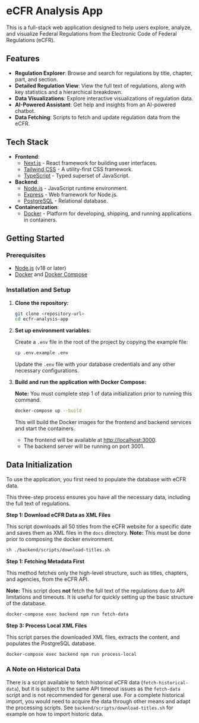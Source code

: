 # eCFR Analysis App

This is a full-stack web application designed to help users explore, analyze, and visualize Federal Regulations from the Electronic Code of Federal Regulations (eCFR).

## Features

*   **Regulation Explorer**: Browse and search for regulations by title, chapter, part, and section.
*   **Detailed Regulation View**: View the full text of regulations, along with key statistics and a hierarchical breakdown.
*   **Data Visualizations**: Explore interactive visualizations of regulation data.
*   **AI-Powered Assistant**: Get help and insights from an AI-powered chatbot.
*   **Data Fetching**: Scripts to fetch and update regulation data from the eCFR.

## Tech Stack

*   **Frontend**:
    *   [Next.js](https://nextjs.org/) - React framework for building user interfaces.
    *   [Tailwind CSS](https://tailwindcss.com/) - A utility-first CSS framework.
    *   [TypeScript](https://www.typescriptlang.org/) - Typed superset of JavaScript.
*   **Backend**:
    *   [Node.js](https://nodejs.org/) - JavaScript runtime environment.
    *   [Express](https://expressjs.com/) - Web framework for Node.js.
    *   [PostgreSQL](https://www.postgresql.org/) - Relational database.
*   **Containerization**:
    *   [Docker](https://www.docker.com/) - Platform for developing, shipping, and running applications in containers.

## Getting Started

### Prerequisites

*   [Node.js](https://nodejs.org/) (v18 or later)
*   [Docker](https://www.docker.com/) and [Docker Compose](https://docs.docker.com/compose/)

### Installation and Setup

1.  **Clone the repository:**

    ```bash
    git clone <repository-url>
    cd ecfr-analysis-app
    ```

2.  **Set up environment variables:**

    Create a `.env` file in the root of the project by copying the example file:

    ```bash
    cp .env.example .env
    ```

    Update the `.env` file with your database credentials and any other necessary configurations.

3.  **Build and run the application with Docker Compose:**

    **Note:** You must complete step 1 of data initialization prior to running this command.

    ```bash
    docker-compose up --build
    ```

    This will build the Docker images for the frontend and backend services and start the containers.

    *   The frontend will be available at [http://localhost:3000](http://localhost:3000).
    *   The backend server will be running on port 3001.

## Data Initialization

To use the application, you first need to populate the database with eCFR data.

This three-step process ensures you have all the necessary data, including the full text of regulations.

**Step 1: Download eCFR Data as XML Files**

This script downloads all 50 titles from the eCFR website for a specific date and saves them as XML files in the `docs` directory. **Note:** This must be done prior to composing the docker environment.

```bash
sh ./backend/scripts/download-titles.sh
```

**Step 1: Fetching Metadata First**

This method fetches only the high-level structure, such as titles, chapters, and agencies, from the eCFR API.

**Note:** This script does **not** fetch the full text of the regulations due to API limitations and timeouts. It is useful for quickly setting up the basic structure of the database.

```bash
docker-compose exec backend npm run fetch-data
```

**Step 3: Process Local XML Files**

This script parses the downloaded XML files, extracts the content, and populates the PostgreSQL database.

```bash
docker-compose exec backend npm run process-local
```

### A Note on Historical Data

There is a script available to fetch historical eCFR data (`fetch-historical-data`), but it is subject to the same API timeout issues as the `fetch-data` script and is not recommended for general use. For a complete historical import, you would need to acquire the data through other means and adapt the processing scripts. See `backend/scripts/download-titles.sh` for example on how to import historic data.
